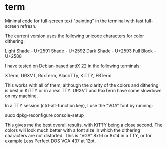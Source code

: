 # term
Minimal code for full-screen text "painting" in the terminal with fast
full-screen refresh.

The current version uses the following unicode characters
for color dithering:

Light Shade	- U+2591
Shade       - U+2592
Dark Shade	- U+2593
Full Block	- U+2588

I have tested on Debian-based antiX 22 in the following terminals:

XTerm, URXVT, RoxTerm, AlacriTTy, KiTTY, FBTerm

This works with all of them, although the clarity of the colors and
dithering is best in KiTTY or in a real TTY. URXVT and RoxTerm have
some slowdown on my machine.

In a TTY session (ctrl-alt-function key), I use the "VGA" font by running:

sudo dpkg-reconfigure console-setup

This gives me the best overall results, with KiTTY being a close
second. The colors will look much better with a font size in which the
dithering characters are not distorted. This is "VGA" 8x16 or 8x14 in a TTY,
or for example Less Perfect DOS VGA 437 at 12pt.
